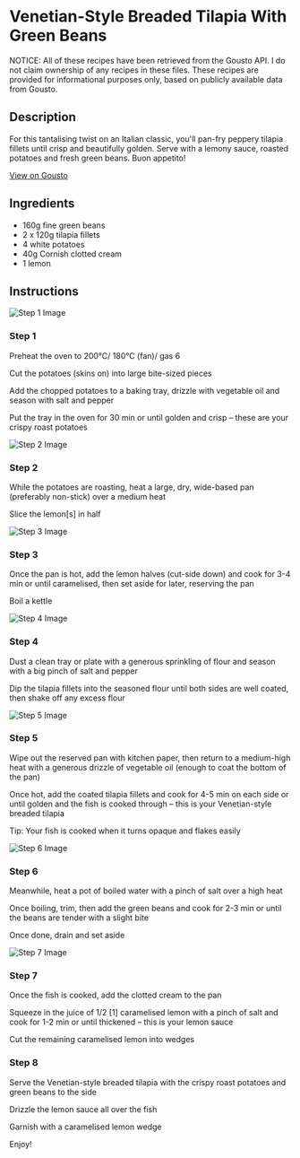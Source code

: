 # Venetian-Style Breaded Tilapia With Green Beans

NOTICE: All of these recipes have been retrieved from the Gousto API. I do not claim ownership of any recipes in these files. These recipes are provided for informational purposes only, based on publicly available data from Gousto.

## Description

For this tantalising twist on an Italian classic, you'll pan-fry peppery tilapia fillets until crisp and beautifully golden. Serve with a lemony sauce, roasted potatoes and fresh green beans. Buon appetito!

[View on Gousto](https://www.gousto.co.uk/recipes/cookbook/venetian-style-breaded-tilapia-with-green-beans)

## Ingredients

- 160g fine green beans
- 2 x 120g tilapia fillets
- 4 white potatoes
- 40g Cornish clotted cream
- 1 lemon

## Instructions

![Step 1 Image](https://production-media.gousto.co.uk/cms/recipe-step-image/Step-1-1649843008175-x200.jpg)

### Step 1

Preheat the oven to 200°C/ 180°C (fan)/ gas 6

Cut the potatoes (skins on) into large bite-sized pieces

Add the chopped potatoes to a baking tray, drizzle with vegetable oil and season with salt and pepper

Put the tray in the oven for 30 min or until golden and crisp – these are your crispy roast potatoes

![Step 2 Image](https://production-media.gousto.co.uk/cms/recipe-step-image/Step-2-1649843009753-x200.jpg)

### Step 2

While the potatoes are roasting, heat a large, dry, wide-based pan (preferably non-stick) over a medium heat

Slice the lemon<span class="text-danger">[s]</span> in half

![Step 3 Image](https://production-media.gousto.co.uk/cms/recipe-step-image/Step-3-1649843013931-x200.jpg)

### Step 3

Once the pan is hot, add the lemon halves (cut-side down) and cook for 3-4 min or until caramelised, then set aside for later, reserving the pan

Boil a kettle

![Step 4 Image](https://production-media.gousto.co.uk/cms/recipe-step-image/Step-4-1649843016309-x200.jpg)

### Step 4

Dust a clean tray or plate with a generous sprinkling of flour and season with a big pinch of salt and pepper

Dip the tilapia fillets into the seasoned flour until both sides are well coated, then shake off any excess flour

![Step 5 Image](https://production-media.gousto.co.uk/cms/recipe-step-image/Step-5-1649843018792-x200.jpg)

### Step 5

Wipe out the reserved pan with kitchen paper, then return to a medium-high heat with a generous drizzle of vegetable oil (enough to coat the bottom of the pan)

Once hot, add the coated tilapia fillets and cook for 4-5 min on each side or until golden and the fish is cooked through – this is your Venetian-style breaded tilapia

Tip: Your fish is cooked when it turns opaque and flakes easily

![Step 6 Image](https://production-media.gousto.co.uk/cms/recipe-step-image/Step-6-1649843022252-x200.jpg)

### Step 6

Meanwhile, heat a pot of boiled water with a pinch of salt over a high heat

Once boiling, trim, then add the green beans and cook for 2-3 min or until the beans are tender with a slight bite

Once done, drain and set aside

![Step 7 Image](https://production-media.gousto.co.uk/cms/recipe-step-image/Step-7-1649843024537-x200.jpg)

### Step 7

Once the fish is cooked, add the clotted cream to the pan

Squeeze in the juice of 1/2 <span class="text-danger">[1]</span> caramelised lemon with a pinch of salt and cook for 1-2 min or until thickened – this is your lemon sauce

Cut the remaining caramelised lemon into wedges

### Step 8

Serve the Venetian-style breaded tilapia with the crispy roast potatoes and green beans to the side

Drizzle the lemon sauce all over the fish

Garnish with a caramelised lemon wedge

Enjoy!

